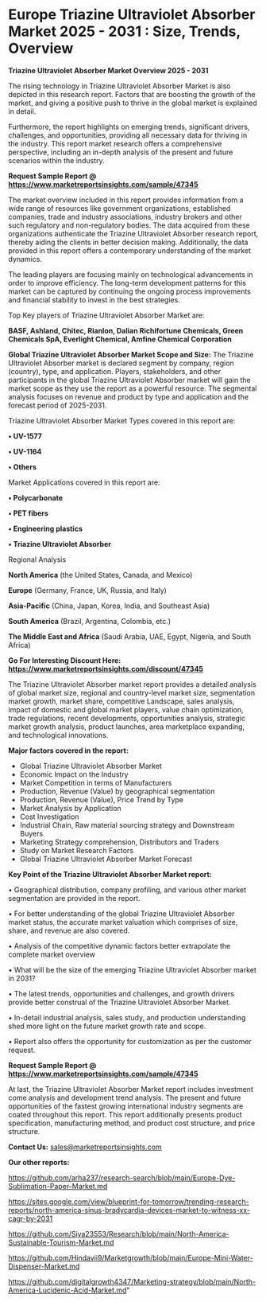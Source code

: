 # Europe Triazine Ultraviolet Absorber Market 2025 - 2031 : Size, Trends, Overview

<Strong> Triazine Ultraviolet Absorber Market Overview 2025 - 2031</strong>

The rising technology in Triazine Ultraviolet Absorber Market is also depicted in this research report. Factors that are boosting the growth of the market, and giving a positive push to thrive in the global market is explained in detail.

Furthermore, the report highlights on emerging trends, significant drivers, challenges, and opportunities, providing all necessary data for thriving in the industry. This report market research offers a comprehensive perspective, including an in-depth analysis of the present and future scenarios within the industry.

<strong>Request Sample Report @ <a href=https://www.marketreportsinsights.com/sample/47345>https://www.marketreportsinsights.com/sample/47345</a></strong>

The market overview included in this report provides information from a wide range of resources like government organizations, established companies, trade and industry associations, industry brokers and other such regulatory and non-regulatory bodies. The data acquired from these organizations authenticate the Triazine Ultraviolet Absorber research report, thereby aiding the clients in better decision making. Additionally, the data provided in this report offers a contemporary understanding of the market dynamics.

The leading players are focusing mainly on technological advancements in order to improve efficiency. The long-term development patterns for this market can be captured by continuing the ongoing process improvements and financial stability to invest in the best strategies.

Top Key players of Triazine Ultraviolet Absorber Market are:

<strong>BASF, Ashland, Chitec, Rianlon, Dalian Richifortune Chemicals, Green Chemicals SpA, Everlight Chemical, Amfine Chemical Corporation</strong>

<strong><b>Global Triazine Ultraviolet Absorber Market Scope and Size:</b></strong>
The Triazine Ultraviolet Absorber market is declared segment by company, region (country), type, and application. Players, stakeholders, and other participants in the global Triazine Ultraviolet Absorber market will gain the market scope as they use the report as a powerful resource. The segmental analysis focuses on revenue and product by type and application and the forecast period of 2025-2031.

Triazine Ultraviolet Absorber Market Types covered in this report are:

<strong>•  UV-1577

•  UV-1164

•  Others</strong>

Market Applications covered in this report are:

<strong>•  Polycarbonate

•  PET fibers

•  Engineering plastics

•  Triazine Ultraviolet Absorber</strong> 

Regional Analysis

<strong>North America</strong> (the United States, Canada, and Mexico)

<strong>Europe</strong> (Germany, France, UK, Russia, and Italy)

<strong>Asia-Pacific</strong> (China, Japan, Korea, India, and Southeast Asia)

<strong>South America</strong> (Brazil, Argentina, Colombia, etc.)

<strong>The Middle East and Africa</strong> (Saudi Arabia, UAE, Egypt, Nigeria, and South Africa)

<strong>Go For Interesting Discount Here: <a href=https://www.marketreportsinsights.com/discount/47345>https://www.marketreportsinsights.com/discount/47345</a></strong>

The Triazine Ultraviolet Absorber market report provides a detailed analysis of global market size, regional and country-level market size, segmentation market growth, market share, competitive Landscape, sales analysis, impact of domestic and global market players, value chain optimization, trade regulations, recent developments, opportunities analysis, strategic market growth analysis, product launches, area marketplace expanding, and technological innovations.

<strong><b>Major factors covered in the report:</b></strong>
<ul>
  <li>Global Triazine Ultraviolet Absorber Market </li>
  <li>Economic Impact on the Industry</li>
  <li>Market Competition in terms of Manufacturers</li>
  <li>Production, Revenue (Value) by geographical segmentation</li>
  <li>Production, Revenue (Value), Price Trend by Type</li>
  <li>Market Analysis by Application</li>
  <li>Cost Investigation</li>
  <li>Industrial Chain, Raw material sourcing strategy and Downstream Buyers</li>
  <li>Marketing Strategy comprehension, Distributors and Traders</li>
  <li>Study on Market Research Factors</li>
  <li>Global Triazine Ultraviolet Absorber Market Forecast</li>
</ul>

<strong><b>Key Point of the Triazine Ultraviolet Absorber Market report:</b></strong>

• Geographical distribution, company profiling, and various other market segmentation are provided in the report.

• For better understanding of the global Triazine Ultraviolet Absorber market status, the accurate market valuation which comprises of size, share, and revenue are also covered.

• Analysis of the competitive dynamic factors better extrapolate the complete market overview

• What will be the size of the emerging Triazine Ultraviolet Absorber market in 2031?

• The latest trends, opportunities and challenges, and growth drivers provide better construal of the Triazine Ultraviolet Absorber Market.

• In-detail industrial analysis, sales study, and production understanding shed more light on the future market growth rate and scope.

• Report also offers the opportunity for customization as per the customer request.

<strong>Request Sample Report @ <a href=https://www.marketreportsinsights.com/sample/47345>https://www.marketreportsinsights.com/sample/47345</a></strong>

At last, the Triazine Ultraviolet Absorber Market report includes investment come analysis and development trend analysis. The present and future opportunities of the fastest growing international industry segments are coated throughout this report. This report additionally presents product specification, manufacturing method, and product cost structure, and price structure.

<strong>Contact Us:</strong>
sales@marketreportsinsights.com

<strong>Our other reports:</strong>

<a href=https://github.com/arha237/research-search/blob/main/Europe-Dye-Sublimation-Paper-Market.md>https://github.com/arha237/research-search/blob/main/Europe-Dye-Sublimation-Paper-Market.md</a>

<a href=https://sites.google.com/view/blueprint-for-tomorrow/trending-research-reports/north-america-sinus-bradycardia-devices-market-to-witness-xx-cagr-by-2031>https://sites.google.com/view/blueprint-for-tomorrow/trending-research-reports/north-america-sinus-bradycardia-devices-market-to-witness-xx-cagr-by-2031</a>

<a href=https://github.com/Siya23553/Research/blob/main/North-America-Sustainable-Tourism-Market.md>https://github.com/Siya23553/Research/blob/main/North-America-Sustainable-Tourism-Market.md</a>

<a href=https://github.com/Hindavii9/Marketgrowth/blob/main/Europe-Mini-Water-Dispenser-Market.md>https://github.com/Hindavii9/Marketgrowth/blob/main/Europe-Mini-Water-Dispenser-Market.md</a>

<a href=https://github.com/digitalgrowth4347/Marketing-strategy/blob/main/North-America-Lucidenic-Acid-Market.md>https://github.com/digitalgrowth4347/Marketing-strategy/blob/main/North-America-Lucidenic-Acid-Market.md</a>"
